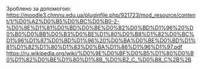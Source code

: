Зроблено за допомогою: 
https://moodle3.chmnu.edu.ua/pluginfile.php/921723/mod_resource/content/1/%D0%A2%D0%B5%D0%BC%D0%B0-2-%D0%9E%D1%81%D0%BD%D0%BE%D0%B2%D0%BD%D1%96%20%D0%B0%D0%BB%D0%B3%D0%BE%D1%80%D0%B8%D1%82%D0%BC%D1%96%D1%87%D0%BD%D1%96%20%D0%BA%D0%BE%D0%BD%D1%81%D1%82%D1%80%D1%83%D0%BA%D1%86%D1%96%D1%97.pdf
https://ru.wikipedia.org/wiki/%D0%9E%D0%BF%D0%B5%D1%80%D0%B0%D1%82%D0%BE%D1%80%D1%8B_%D0%B2_C_%D0%B8_C%2B%2B
